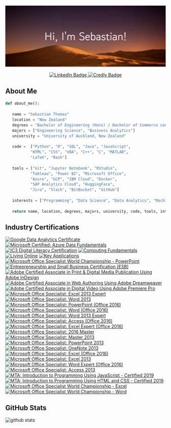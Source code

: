 <!--
**derogative404/derogative404** is a ✨ _special_ ✨ repository because its `README.md` (this file) appears on your GitHub profile.

Here are some ideas to get you started:

- 🔭 I’m currently working on ...
- 🌱 I’m currently learning ...
- 👯 I’m looking to collaborate on ...
- 🤔 I’m looking for help with ...
- 💬 Ask me about ...
- 📫 How to reach me: ...
- 😄 Pronouns: ...
- ⚡ Fun fact: ...
-->

![Banner](images/Hi,_I'm_Sebastian!.png)
<div id="badges", align = "center">
  <a href="https://www.linkedin.com/in/sebastian-t-60286a1bb/">
    <img src="https://img.shields.io/badge/LinkedIn-blue?style=for-the-badge&logo=linkedin&logoColor=white" alt="LinkedIn Badge"/>
  </a>
  <a href="https://www.credly.com/users/sebastian-thomas.e85ad2c5/badges">
    <img src="https://img.shields.io/badge/Credly-orange?style=for-the-badge&logo=credly&logoColor=white" alt="Credly Badge"/>
  </a>
</div>

## About Me
 ```python
 def about_me():
    
    name = "Sebastian Thomas"
    location = "New Zealand"
    degrees = "Bachelor of Engineering (Hons) / Bachelor of Commerce conjoint"
    majors = ["Engineering Science", "Business Analytics"]
    university = "University of Auckland, New Zealand"
    
    code =  ["Python", "R", "SQL", "Java", "JavaScript", 
            "HTML", "CSS", "VBA", "C++", "C", "MATLAB", 
            "LaTeX", "Bash"]
    
    tools = ["Git", "Jupyter Notebook", "RStudio", 
            "Tableau", "Power BI", "Microsoft Office", 
            "Azure", "GCP", "IBM Cloud", "Docker",
            "SAP Analytics Cloud", "HuggingFace",
            "Jira", "Slack", "BitBucket", "GitHub"]
    
    interests = ["Programming", "Data Science", "Data Analytics", "Machine Learning", "Software Engineering"]
    
    return name, location, degrees, majors, university, code, tools, interests
 ```

 ## Industry Certifications
 <!--START_SECTION:badges-->

[![Google Data Analytics Certificate](https://images.credly.com/size/110x110/images/d41de2b7-cbc2-47ec-bcf1-ebecbe83872f/GCC_badge_DA_1000x1000.png)](http://www.credly.com/badges/7e770bce-3234-46bd-a9cf-87adfffb610c "Google Data Analytics Certificate")
[![Microsoft Certified: Azure Data Fundamentals](https://images.credly.com/size/110x110/images/70eb1e3f-d4de-4377-a062-b20fb29594ea/azure-data-fundamentals-600x600.png)](http://www.credly.com/badges/53e2919d-c5e2-4d39-9907-3d2dfe1d850c "Microsoft Certified: Azure Data Fundamentals")
[![IC3 Digital Literacy Certification](https://images.credly.com/size/110x110/images/ea6af0e3-ab84-4ba4-a48c-2d4cad3f64c6/IC3_GS5_Digital_Literacy-01.png)](http://www.credly.com/badges/66511aaa-b41f-4ece-90d3-93730fa3e173 "IC3 Digital Literacy Certification")
[![Computing Fundamentals](https://images.credly.com/size/110x110/images/d650d212-9ae4-4c2e-a071-1d97d05c87ac/IC3_GS5_Computing_Fundamentals-01.png)](http://www.credly.com/badges/02f2c9b2-f7bd-47d5-baf4-bebb36119511 "Computing Fundamentals")
[![Living Online](https://images.credly.com/size/110x110/images/dfb16424-8190-4a47-9ca2-665b6305b2b4/IC3_GS5_Living_Online-01.png)](http://www.credly.com/badges/aa5705c2-7d0e-4ccf-a1a4-e3c1f6568366 "Living Online")
[![Key Applications](https://images.credly.com/size/110x110/images/91051146-8d4e-4a51-b593-16a5e12b9a12/IC3_GS5_Key_Applications-01.png)](http://www.credly.com/badges/ef911db3-3f7c-42b4-b807-5aef3d33bff9 "Key Applications")
[![Microsoft Office Specialist World Championship - PowerPoint](https://images.credly.com/size/110x110/images/c4a99398-7278-4732-8d9a-dda934164fbf/2017_MOS_WC_Badge_PPT.png)](http://www.credly.com/badges/f7aca9ca-7068-4c07-a83f-ac0701cff134 "Microsoft Office Specialist World Championship - PowerPoint")
[![Entrepreneurship and Small Business Certification (ESB)](https://images.credly.com/size/110x110/images/e20c84b9-3010-4108-b1d2-ca7004582f57/ESB_Badges__281_29.png)](http://www.credly.com/badges/00a8fc2d-8369-4374-8e93-cd0a407d70f7 "Entrepreneurship and Small Business Certification (ESB)")
[![Adobe Certified Associate in Print & Digital Media Publication Using Adobe InDesign](https://images.credly.com/size/110x110/images/9d395076-ceeb-444e-8d3c-9ba1563c1c78/c1cf094e55551d7f1bb89f06899c1dd3e6496475.png)](http://www.credly.com/badges/4ef6e39f-2ec2-4949-946f-9a78a150b9d5 "Adobe Certified Associate in Print & Digital Media Publication Using Adobe InDesign")
[![Adobe Certified Associate in Web Authoring Using Adobe Dreamweaver](https://images.credly.com/size/110x110/images/57c55303-bdc0-42ba-8bd6-dc8225b3b1e3/762530ad5a0b13c71e0a2857f4ec877eff8e10e4.png)](http://www.credly.com/badges/1e71bb3e-d018-44d3-a4ed-5d09f8535aec "Adobe Certified Associate in Web Authoring Using Adobe Dreamweaver")
[![Adobe Certified Associate in Digital Video Using Adobe Premiere Pro](https://images.credly.com/size/110x110/images/3de53218-4238-4f7f-abeb-172df1d857cf/Premier_Badge.png)](http://www.credly.com/badges/2ed83581-9589-4ce1-ae57-1139c6491e7e "Adobe Certified Associate in Digital Video Using Adobe Premiere Pro")
[![Microsoft Office Specialist: Excel 2013 Expert](https://images.credly.com/size/110x110/images/73f09dc0-9a25-411f-99aa-c12cc898928f/MOS_Excel_Expert6.png)](http://www.credly.com/badges/257283e5-2e4f-4921-8063-ff8bd4f1b211 "Microsoft Office Specialist: Excel 2013 Expert")
[![Microsoft Office Specialist: Word 2013](https://images.credly.com/size/110x110/images/16bc9e00-43a7-421c-a775-a990fbc590ac/MOS_Word.png)](http://www.credly.com/badges/1928002e-142b-46d7-b27e-613464b27f1d "Microsoft Office Specialist: Word 2013")
[![Microsoft Office Specialist: PowerPoint (Office 2016)](https://images.credly.com/size/110x110/images/96c033ea-d798-45d7-9c2c-80834335706d/MOS_PowerPoint.png)](http://www.credly.com/badges/baa9b62a-0337-4989-ae0e-486932930d82 "Microsoft Office Specialist: PowerPoint (Office 2016)")
[![Microsoft Office Specialist: Word (Office 2016)](https://images.credly.com/size/110x110/images/fd092703-61db-4e9f-9c7c-2211d44ca87d/MOS_Word.png)](http://www.credly.com/badges/e80bfefd-b970-4cb5-a4b0-82719d7dcd56 "Microsoft Office Specialist: Word (Office 2016)")
[![Microsoft Office Specialist: Word 2013 Expert](https://images.credly.com/size/110x110/images/aee1da62-0a16-44fd-b33d-889921438269/MOS_Word_Expert1.png)](http://www.credly.com/badges/104409a2-aecc-4ad1-929f-be519b5e0dc8 "Microsoft Office Specialist: Word 2013 Expert")
[![Microsoft Office Specialist: Access (Office 2016)](https://images.credly.com/size/110x110/images/cbcee0cb-3281-4c8d-b402-7dc8bcf81426/MOS_Access.png)](http://www.credly.com/badges/cb266601-e7ce-4db7-bbfb-8d3862020709 "Microsoft Office Specialist: Access (Office 2016)")
[![Microsoft Office Specialist: Excel Expert (Office 2016)](https://images.credly.com/size/110x110/images/cd9454ae-8105-4bf0-a53c-902740176b32/MOS_Excel_Expert6.png)](http://www.credly.com/badges/a6fce464-97e8-4280-8d8c-219bb11a4cc7 "Microsoft Office Specialist: Excel Expert (Office 2016)")
[![Microsoft Office Specialist: 2016 Master](https://images.credly.com/size/110x110/images/265436ac-abfb-4199-b536-0fafe5f91e78/MOS_Master.png)](http://www.credly.com/badges/2053efba-5ca4-42e1-9fb8-b19dc20aab92 "Microsoft Office Specialist: 2016 Master")
[![Microsoft Office Specialist: Master 2013](https://images.credly.com/size/110x110/images/e008e328-6159-4b0a-9b76-f43df283738b/MOS_Master.png)](http://www.credly.com/badges/b10e6778-692f-4d6d-930d-81f9988e4b8a "Microsoft Office Specialist: Master 2013")
[![Microsoft Office Specialist: PowerPoint 2013](https://images.credly.com/size/110x110/images/b4fbd3ac-b964-4eaf-ac28-a286964ec49e/MOS_PowerPoint.png)](http://www.credly.com/badges/c6f49ee2-ea25-456b-bfc0-275a692ed2c3 "Microsoft Office Specialist: PowerPoint 2013")
[![Microsoft Office Specialist: OneNote 2013](https://images.credly.com/size/110x110/images/1b6f4129-6fed-4e49-b72c-6ea9ed670aff/MOS_OneNote.png)](http://www.credly.com/badges/09571b40-b86f-47fd-992e-1aa84c004c64 "Microsoft Office Specialist: OneNote 2013")
[![Microsoft Office Specialist: Excel (Office 2016)](https://images.credly.com/size/110x110/images/d0790dc7-5127-4262-a492-1b60030b0114/MOS_Excel.png)](http://www.credly.com/badges/5e9e3f80-25ec-44f6-9ad2-342015a4f2b9 "Microsoft Office Specialist: Excel (Office 2016)")
[![Microsoft Office Specialist: Excel 2013](https://images.credly.com/size/110x110/images/bb69f2bd-12e0-45d7-a5e7-2597dd126f4c/MOS_Excel.png)](http://www.credly.com/badges/baf58924-3a42-40c2-8674-6dbd7976b9a6 "Microsoft Office Specialist: Excel 2013")
[![Microsoft Office Specialist: Word Expert (Office 2016)](https://images.credly.com/size/110x110/images/238bc0c8-e93e-4f61-aba2-255ca4e0f220/MOS_Word_Expert1.png)](http://www.credly.com/badges/c4f6110d-e69d-4270-91e4-92cfe6618f26 "Microsoft Office Specialist: Word Expert (Office 2016)")
[![Microsoft Office Specialist: Access 2013](https://images.credly.com/size/110x110/images/cc351ed4-040e-4740-a225-53efb65dcf77/MOS_Access.png)](http://www.credly.com/badges/f5dd4dcf-ba7d-4363-8905-8c68b1aa179c "Microsoft Office Specialist: Access 2013")
[![MTA: Introduction to Programming Using JavaScript - Certified 2019](https://images.credly.com/size/110x110/images/bd6ef7f1-c3cf-4a64-b090-700812ecce14/MTA-Introduction-to-Programming-using-JavaScript-2019.png)](http://www.credly.com/badges/f8febfbc-c59f-4702-954a-dfb54b9d826c "MTA: Introduction to Programming Using JavaScript - Certified 2019")
[![MTA: Introduction to Programming Using HTML and CSS - Certified 2019](https://images.credly.com/size/110x110/images/9bc1696c-a565-4faf-8e06-3e24d62a00c5/MTA-Introduction-to-Programming-using-HTML-and-CSS-2019.png)](http://www.credly.com/badges/325b29af-fb71-454b-9e0d-41eb728cf43c "MTA: Introduction to Programming Using HTML and CSS - Certified 2019")
[![Microsoft Office Specialist World Championship - Excel](https://images.credly.com/size/110x110/images/d1abb292-8314-49ee-a48e-30987a970a13/MOSWC_2019_Badges_Excel_Participant.png)](http://www.credly.com/badges/a1b2b93c-0224-47b2-a982-4df552b60029 "Microsoft Office Specialist World Championship - Excel")
[![Microsoft Office Specialist World Championship - Word](https://images.credly.com/size/110x110/images/2606480b-cd66-43bd-9cdd-d84720e18130/MOSWC_2018_Badges_Participant-WORD.png)](http://www.credly.com/badges/8269b1a0-c604-4f33-bb77-82b2550915a9 "Microsoft Office Specialist World Championship - Word")
<!--END_SECTION:badges-->

## GitHub Stats

![github stats](https://github-readme-stats.vercel.app/api?username=derogative404&count_private=true&show_icons=true&theme=dark)
